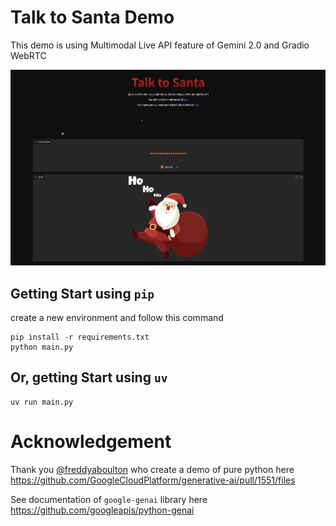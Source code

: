# Talk to Santa Demo

This demo is using Multimodal Live API feature of Gemini 2.0 and Gradio WebRTC

![screenshot](images/screenshot.png)

## Getting Start using `pip`
create a new environment and follow this command
```
pip install -r requirements.txt
python main.py
```

## Or, getting Start using `uv`
```
uv run main.py
```

# Acknowledgement
Thank you [@freddyaboulton](https://github.com/freddyaboulton) who create a demo of pure python here https://github.com/GoogleCloudPlatform/generative-ai/pull/1551/files

See documentation of `google-genai` library here https://github.com/googleapis/python-genai